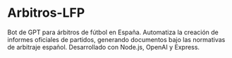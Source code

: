 # Arbitros-LFP
Bot de GPT para árbitros de fútbol en España. Automatiza la creación de informes oficiales de partidos, generando documentos bajo las normativas de arbitraje español. Desarrollado con Node.js, OpenAI y Express.
